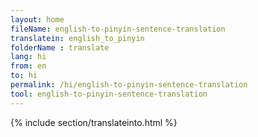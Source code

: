 ```yaml
---
layout: home
fileName: english-to-pinyin-sentence-translation
translatein: english_to_pinyin
folderName : translate
lang: hi
from: en
to: hi
permalink: /hi/english-to-pinyin-sentence-translation
tool: english-to-pinyin-sentence-translation
---
```

{% include section/translateinto.html %}